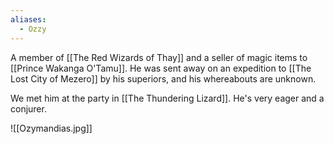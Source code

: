 ```yaml
---
aliases:
  - Ozzy
---
```

A member of [[The Red Wizards of Thay]] and a seller of magic items to [[Prince Wakanga O'Tamu]]. He was sent away on an expedition to [[The Lost City of Mezero]] by his superiors, and his whereabouts are unknown.

We met him at the party in [[The Thundering Lizard]]. He's very eager and a conjurer.

![[Ozymandias.jpg]]
